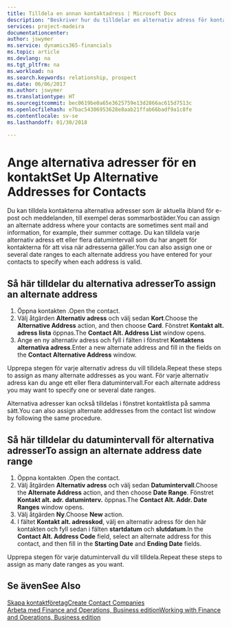 ```yaml
---
title: Tilldela en annan kontaktadress | Microsoft Docs
description: "Beskriver hur du tilldelar en alternativ adress för kontakter eller potentiella kunder, där de ibland skickas information."
services: project-madeira
documentationcenter: 
author: jswymer
ms.service: dynamics365-financials
ms.topic: article
ms.devlang: na
ms.tgt_pltfrm: na
ms.workload: na
ms.search.keywords: relationship, prospect
ms.date: 06/06/2017
ms.author: jswymer
ms.translationtype: HT
ms.sourcegitcommit: bec0619be0a65e3625759e13d2866ac615d7513c
ms.openlocfilehash: e7bac54306953628e8aab21ffab66badf9a1c8fe
ms.contentlocale: sv-se
ms.lasthandoff: 01/30/2018

---
```

# <a name="set-up-alternative-addresses-for-contacts"></a><span data-ttu-id="363d5-103">Ange alternativa adresser för en kontakt</span><span class="sxs-lookup"><span data-stu-id="363d5-103">Set Up Alternative Addresses for Contacts</span></span>
<span data-ttu-id="363d5-104">Du kan tilldela kontakterna alternativa adresser som är aktuella ibland för e-post och meddelanden, till exempel deras sommarbostäder.</span><span class="sxs-lookup"><span data-stu-id="363d5-104">You can assign an alternate address where your contacts are sometimes sent mail and information, for example, their summer cottage.</span></span> <span data-ttu-id="363d5-105">Du kan tilldela varje alternativ adress ett eller flera datumintervall som du har angett för kontakterna för att visa när adresserna gäller.</span><span class="sxs-lookup"><span data-stu-id="363d5-105">You can also assign one or several date ranges to each alternate address you have entered for your contacts to specify when each address is valid.</span></span>

## <a name="to-assign-an-alternate-address"></a><span data-ttu-id="363d5-106">Så här tilldelar du alternativa adresser</span><span class="sxs-lookup"><span data-stu-id="363d5-106">To assign an alternate address</span></span>
1. <span data-ttu-id="363d5-107">Öppna kontakten .</span><span class="sxs-lookup"><span data-stu-id="363d5-107">Open the contact.</span></span>
2. <span data-ttu-id="363d5-108">Välj åtgärden **Alternativ adress** och välj sedan **Kort**.</span><span class="sxs-lookup"><span data-stu-id="363d5-108">Choose the **Alternative Address** action, and then choose **Card**.</span></span> <span data-ttu-id="363d5-109">Fönstret **Kontakt alt. adress lista** öppnas.</span><span class="sxs-lookup"><span data-stu-id="363d5-109">The **Contact Alt. Address List** window opens.</span></span>
3. <span data-ttu-id="363d5-110">Ange en ny alternativ adress och fyll i fälten i fönstret **Kontaktens alternativa adress**.</span><span class="sxs-lookup"><span data-stu-id="363d5-110">Enter a new alternate address and fill in the fields on the **Contact Alternative Address** window.</span></span>

<span data-ttu-id="363d5-111">Upprepa stegen för varje alternativ adress du vill tilldela.</span><span class="sxs-lookup"><span data-stu-id="363d5-111">Repeat these steps to assign as many alternate addresses as you want.</span></span> <span data-ttu-id="363d5-112">För varje alternativ adress kan du ange ett eller flera datumintervall.</span><span class="sxs-lookup"><span data-stu-id="363d5-112">For each alternate address you may want to specify one or several date ranges.</span></span>

<span data-ttu-id="363d5-113">Alternativa adresser kan också tilldelas i fönstret kontaktlista på samma sätt.</span><span class="sxs-lookup"><span data-stu-id="363d5-113">You can also assign alternate addresses from the contact list window by following the same procedure.</span></span>

## <a name="to-assign-an-alternate-address-date-range"></a><span data-ttu-id="363d5-114">Så här tilldelar du datumintervall för alternativa adresser</span><span class="sxs-lookup"><span data-stu-id="363d5-114">To assign an alternate address date range</span></span>
1. <span data-ttu-id="363d5-115">Öppna kontakten .</span><span class="sxs-lookup"><span data-stu-id="363d5-115">Open the contact.</span></span>
2. <span data-ttu-id="363d5-116">Välj åtgärden **Alternativ adress** och välj sedan **Datumintervall**.</span><span class="sxs-lookup"><span data-stu-id="363d5-116">Choose the **Alternate Address** action, and then choose **Date Range**.</span></span> <span data-ttu-id="363d5-117">Fönstret **Kontakt alt. adr. datuminterv.** öppnas.</span><span class="sxs-lookup"><span data-stu-id="363d5-117">The **Contact Alt. Addr. Date Ranges** window opens.</span></span>
3. <span data-ttu-id="363d5-118">Välj åtgärden **Ny**.</span><span class="sxs-lookup"><span data-stu-id="363d5-118">Choose **New** action.</span></span>
4. <span data-ttu-id="363d5-119">I fältet **Kontakt alt. adresskod**, välj en alternativ adress för den här kontakten och fyll sedan i fälten **startdatum** och **slutdatum**.</span><span class="sxs-lookup"><span data-stu-id="363d5-119">In the **Contact Alt. Address Code** field, select an alternate address for this contact, and then fill in the **Starting Date** and **Ending Date** fields.</span></span>

<span data-ttu-id="363d5-120">Upprepa stegen för varje datumintervall du vill tilldela.</span><span class="sxs-lookup"><span data-stu-id="363d5-120">Repeat these steps to assign as many date ranges as you want.</span></span>

## <a name="see-also"></a><span data-ttu-id="363d5-121">Se även</span><span class="sxs-lookup"><span data-stu-id="363d5-121">See Also</span></span>
[<span data-ttu-id="363d5-122">Skapa kontaktföretag</span><span class="sxs-lookup"><span data-stu-id="363d5-122">Create Contact Companies</span></span>](marketing-create-contact-companies.md)  
[<span data-ttu-id="363d5-123">Arbeta med Finance and Operations, Business edition</span><span class="sxs-lookup"><span data-stu-id="363d5-123">Working with Finance and Operations, Business edition</span></span>](ui-work-product.md)

